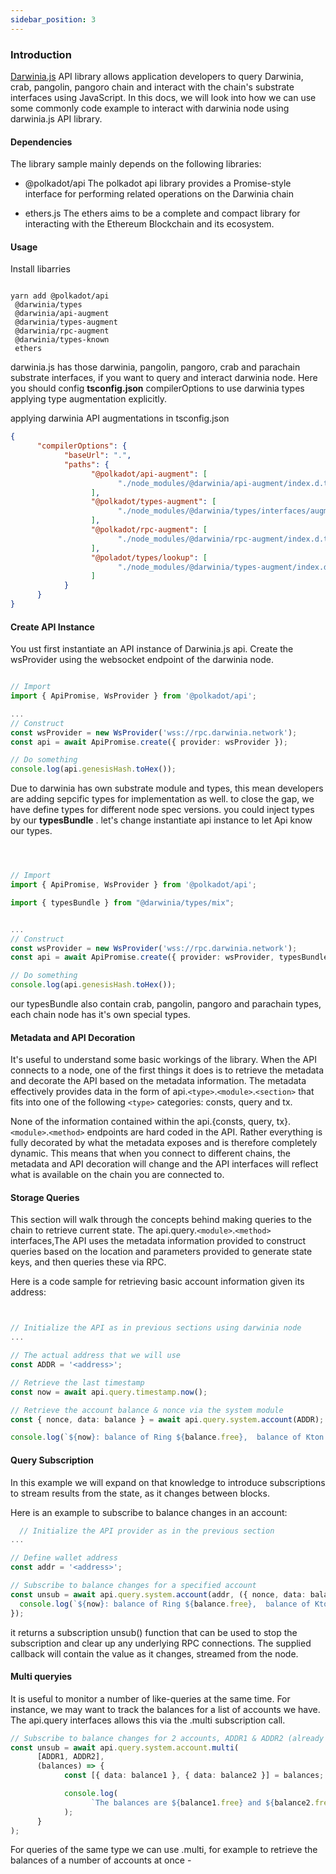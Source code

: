 ```yaml
---
sidebar_position: 3
---
```


### Introduction

[Darwinia.js](https://github.com/darwinia-network/darwinia.js) API library allows application developers to query Darwinia, crab, pangolin, pangoro chain and interact with the chain's substrate interfaces using JavaScript. In this docs, we will look into how we can use some commonly code example to interact with darwinia node using darwinia.js API library.

#### Dependencies

The library sample mainly depends on the following libraries:

- @polkadot/api The polkadot api library provides a Promise-style interface for performing related operations on the Darwinia chain

- ethers.js The ethers aims to be a complete and compact library for interacting with the Ethereum Blockchain and its ecosystem.

#### Usage

Install libarries

```nodejs

yarn add @polkadot/api
 @darwinia/types
 @darwinia/api-augment
 @darwinia/types-augment
 @darwinia/rpc-augment
 @darwinia/types-known
 ethers

```

darwinia.js has those darwinia, pangolin, pangoro, crab and parachain substrate interfaces, if you want to query and interact darwinia node. Here you should config **tsconfig.json** compilerOptions to use darwinia types
applying type augmentation explicitly.

applying darwinia API augmentations in tsconfig.json

```json
{
      "compilerOptions": {
            "baseUrl": ".",
            "paths": {
                  "@polkadot/api-augment": [
                        "./node_modules/@darwinia/api-augment/index.d.ts"
                  ],
                  "@polkadot/types-augment": [
                        "./node_modules/@darwinia/types/interfaces/augment-types.d.ts"
                  ],
                  "@polkadot/rpc-augment": [
                        "./node_modules/@darwinia/rpc-augment/index.d.ts"
                  ],
                  "@poladot/types/lookup": [
                        "./node_modules/@darwinia/types-augment/index.d.ts"
                  ]
            }
      }
}
```

#### Create API Instance

You ust first instantiate an API instance of Darwinia.js api. Create the wsProvider using the websocket endpoint of the darwinia node.

```typescript

// Import
import { ApiPromise, WsProvider } from '@polkadot/api';

...
// Construct
const wsProvider = new WsProvider('wss://rpc.darwinia.network');
const api = await ApiPromise.create({ provider: wsProvider });

// Do something
console.log(api.genesisHash.toHex());

```

Due to darwinia has own substrate module and types, this mean developers are adding sepcific types for implementation as well. to close the gap, we have define types for different node spec versions. you could inject types by our **typesBundle** . let's change instantiate api instance to let Api know our types.

```typescript



// Import
import { ApiPromise, WsProvider } from '@polkadot/api';

import { typesBundle } from "@darwinia/types/mix";


...
// Construct
const wsProvider = new WsProvider('wss://rpc.darwinia.network');
const api = await ApiPromise.create({ provider: wsProvider, typesBundle: typesBundle.spec.darwinia });

// Do something
console.log(api.genesisHash.toHex());

```

our typesBundle also contain crab, pangolin, pangoro and parachain types, each chain node has it's own special types.

#### Metadata and API Decoration

It's useful to understand some basic workings of the library.
When the API connects to a node, one of the first things it does is to retrieve the metadata and decorate the API based on the metadata information. The metadata effectively provides data in the form of api.`<type>`.`<module>`.`<section>` that fits into one of the following `<type>` categories: consts, query and tx.

None of the information contained within the api.{consts, query, tx}.`<module>`.`<method>` endpoints are hard coded in the API. Rather everything is fully decorated by what the metadata exposes and is therefore completely dynamic. This means that when you connect to different chains, the metadata and API decoration will change and the API interfaces will reflect what is available on the chain you are connected to.

#### Storage Queries

This section will walk through the concepts behind making queries to the chain to retrieve current state. The api.query.`<module>`.`<method>` interfaces,The API uses the metadata information provided to construct queries based on the location and parameters provided to generate state keys, and then queries these via RPC.

Here is a code sample for retrieving basic account information given its address:

```typescript


// Initialize the API as in previous sections using darwinia node
...

// The actual address that we will use
const ADDR = '<address>';

// Retrieve the last timestamp
const now = await api.query.timestamp.now();

// Retrieve the account balance & nonce via the system module
const { nonce, data: balance } = await api.query.system.account(ADDR);

console.log(`${now}: balance of Ring ${balance.free},  balance of Kton ${balance.freeKton} and a nonce of ${nonce}`);

```

#### Query Subscription

In this example we will expand on that knowledge to introduce subscriptions to stream results from the state, as it changes between blocks.

Here is an example to subscribe to balance changes in an account:

```typescript
  // Initialize the API provider as in the previous section
...

// Define wallet address
const addr = '<address>';

// Subscribe to balance changes for a specified account
const unsub = await api.query.system.account(addr, ({ nonce, data: balance }) => {
  console.log(`${now}: balance of Ring ${balance.free},  balance of Kton ${balance.freeKton} and a nonce of ${nonce}`);
});


```

it returns a subscription unsub() function that can be used to stop the subscription and clear up any underlying RPC connections. The supplied callback will contain the value as it changes, streamed from the node.

#### Multi queryies

It is useful to monitor a number of like-queries at the same time. For instance, we may want to track the balances for a list of accounts we have. The api.query interfaces allows this via the .multi subscription call.

```typescript
// Subscribe to balance changes for 2 accounts, ADDR1 & ADDR2 (already defined)
const unsub = await api.query.system.account.multi(
      [ADDR1, ADDR2],
      (balances) => {
            const [{ data: balance1 }, { data: balance2 }] = balances;

            console.log(
                  `The balances are ${balance1.free} and ${balance2.free}`
            );
      }
);
```

For queries of the same type we can use .multi, for example to retrieve the balances of a number of accounts at once -
